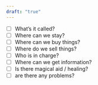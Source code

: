 ```yaml
---
draft: "true"
---
```


- [ ] What’s it called?
- [ ] Where can we stay?
- [ ] Where can we buy things?
- [ ] Where do we sell things?
- [ ] Who is in charge?
- [ ] Where can we get information?
- [ ] Is there magical aid / healing?
- [ ] are there any problems?
